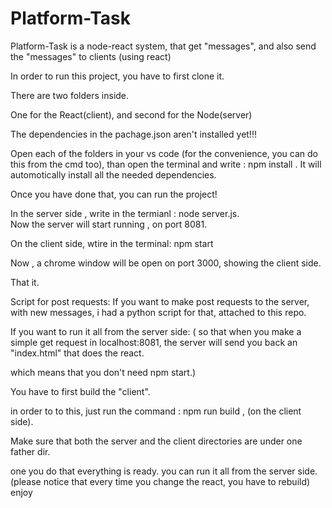 # Platform-Task
Platform-Task is a node-react system, that get "messages", and also send the "messages" to clients (using react)



In order to run this project, you have to first clone it.

There are two folders inside.

One for the React(client), and second for the Node(server)


The dependencies in the pachage.json aren't installed yet!!!


Open each of the folders in your vs code (for the convenience, you can do this from the cmd too), than open the terminal and write : npm install .
It will automotically install all the needed dependencies.

Once you have done that, you can run the project!

In the server side , write in the termianl : node server.js.  
Now the server will start running , on port 8081.


On the client side, wtire in the terminal: npm start


Now , a chrome window will be open on port 3000, showing the client side.

That it.



Script for post requests:
If you want to make post requests to the server, with new messages, i had a python script for that, attached to this repo.




If you want to run it all from the server side:
(
so that when you make a simple get request in localhost:8081, the server will send you back an "index.html" that does the react.

which means that you don't need npm start.)


You have to first build the "client".

in order to to this, just run the command : npm run build , (on the client side).

Make sure that both the server and the client directories are under one father dir.

one you do that everything is ready. 
you can run it all from the server side.   (please notice that every time you change the react, you have to rebuild)
enjoy
